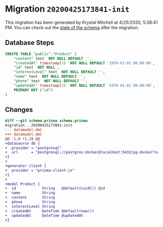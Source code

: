# Migration `20200425173841-init`

This migration has been generated by Krystal Mitchell at 4/25/2020, 5:38:41 PM.
You can check out the [state of the schema](./schema.prisma) after the migration.

## Database Steps

```sql
CREATE TABLE "public"."Product" (
    "content" text  NOT NULL DEFAULT '',
    "createdAt" timestamp(3)  NOT NULL DEFAULT '1970-01-01 00:00:00',
    "id" text  NOT NULL ,
    "interestLevel" text  NOT NULL DEFAULT '',
    "name" text  NOT NULL DEFAULT '',
    "phone" text  NOT NULL DEFAULT '',
    "updatedAt" timestamp(3)  NOT NULL DEFAULT '1970-01-01 00:00:00',
    PRIMARY KEY ("id")
) 
```

## Changes

```diff
diff --git schema.prisma schema.prisma
migration ..20200425173841-init
--- datamodel.dml
+++ datamodel.dml
@@ -1,0 +1,18 @@
+datasource db {
+  provider = "postgresql"
+  url      = "postgresql://postgres:docker@localhost:5432/pg-docker?schema=public"
+}
+
+generator client {
+  provider = "prisma-client-js"
+}
+
+model Product {
+  id            String   @default(cuid()) @id
+  name          String
+  content       String
+  phone         String
+  interestLevel String
+  createdAt     DateTime @default(now())
+  updatedAt     DateTime @updatedAt
+}
```


